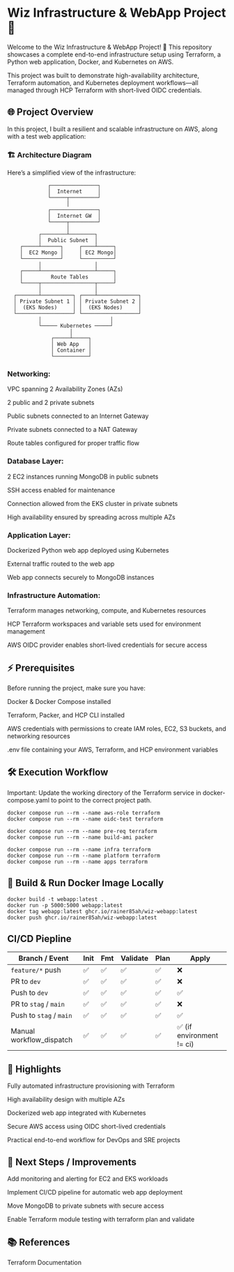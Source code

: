 # Wiz Infrastructure & WebApp Project 🌟

Welcome to the Wiz Infrastructure & WebApp Project! 🚀 This repository showcases a complete end-to-end infrastructure setup using Terraform, a Python web application, Docker, and Kubernetes on AWS.

This project was built to demonstrate high-availability architecture, Terraform automation, and Kubernetes deployment workflows—all managed through HCP Terraform with short-lived OIDC credentials.

## 🌐 Project Overview

In this project, I built a resilient and scalable infrastructure on AWS, along with a test web application:

### 🏗 Architecture Diagram

Here’s a simplified view of the infrastructure:

                 ┌───────────────┐
                 │  Internet     │
                 └─────┬─────────┘
                       │
                 ┌───────────────┐
                 │  Internet GW  │
                 └─────┬─────────┘
                       │
              ┌────────┴────────┐
              │  Public Subnet  │
        ┌─────┴──────┐     ┌────┴─────┐
        │  EC2 Mongo │     │ EC2 Mongo│
        └────────────┘     └──────────┘
              │                 │
        ┌─────┴─────────────────┴─────┐
        │         Route Tables        │
        └─────┬─────────────────┬─────┘
              │                 │
      ┌───────┴──────────┐ ┌────┴─────────────┐
      │ Private Subnet 1 │ │ Private Subnet 2 │
      │  (EKS Nodes)     │ │  (EKS Nodes)     │
      └──────────────────┘ └──────────────────┘
              │                      │
              └───── Kubernetes ─────┘
                        │
                  ┌─────┴─────┐
                  │ Web App   │
                  │ Container │
                  └───────────┘


### Networking:

VPC spanning 2 Availability Zones (AZs)

2 public and 2 private subnets

Public subnets connected to an Internet Gateway

Private subnets connected to a NAT Gateway

Route tables configured for proper traffic flow

### Database Layer:

2 EC2 instances running MongoDB in public subnets

SSH access enabled for maintenance

Connection allowed from the EKS cluster in private subnets

High availability ensured by spreading across multiple AZs

### Application Layer:

Dockerized Python web app deployed using Kubernetes

External traffic routed to the web app

Web app connects securely to MongoDB instances

### Infrastructure Automation:

Terraform manages networking, compute, and Kubernetes resources

HCP Terraform workspaces and variable sets used for environment management

AWS OIDC provider enables short-lived credentials for secure access

## ⚡ Prerequisites

Before running the project, make sure you have:

Docker & Docker Compose installed

Terraform, Packer, and HCP CLI installed

AWS credentials with permissions to create IAM roles, EC2, S3 buckets, and networking resources

.env file containing your AWS, Terraform, and HCP environment variables

## 🛠 Execution Workflow

Important: Update the working directory of the Terraform service in docker-compose.yaml to point to the correct project path.

```commandline
docker compose run --rm --name aws-role terraform
docker compose run --rm --name oidc-test terraform

docker compose run --rm --name pre-req terraform
docker compose run --rm --name build-ami packer

docker compose run --rm --name infra terraform
docker compose run --rm --name platform terraform
docker compose run --rm --name apps terraform
```

## 🐳 Build & Run Docker Image Locally

```commandline
docker build -t webapp:latest .
docker run -p 5000:5000 webapp:latest
docker tag webapp:latest ghcr.io/rainer85ah/wiz-webapp:latest
docker push ghcr.io/rainer85ah/wiz-webapp:latest
```

## CI/CD Piepline

| Branch / Event            | Init | Fmt | Validate | Plan | Apply                    |
| ------------------------- | ---- | --- | -------- | ---- | ------------------------ |
| `feature/*` push          | ✅    | ✅   | ✅        | ✅    | ❌                        |
| PR to `dev`               | ✅    | ✅   | ✅        | ✅    | ❌                        |
| Push to `dev`             | ✅    | ✅   | ✅        | ✅    | ✅                        |
| PR to `stag` / `main`     | ✅    | ✅   | ✅        | ✅    | ❌                        |
| Push to `stag` / `main`   | ✅    | ✅   | ✅        | ✅    | ✅                        |
| Manual workflow\_dispatch | ✅    | ✅   | ✅        | ✅    | ✅ (if environment != ci) |


## 📌 Highlights

Fully automated infrastructure provisioning with Terraform

High availability design with multiple AZs

Dockerized web app integrated with Kubernetes

Secure AWS access using OIDC short-lived credentials

Practical end-to-end workflow for DevOps and SRE projects

## 🚀 Next Steps / Improvements

Add monitoring and alerting for EC2 and EKS workloads

Implement CI/CD pipeline for automatic web app deployment

Move MongoDB to private subnets with secure access

Enable Terraform module testing with terraform plan and validate

## 📚 References

Terraform Documentation